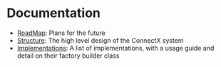 # Documentation

- [RoadMap](./roadmap.md): Plans for the future
- [Structure](./structure.md): The high level design of the ConnectX system
- [Implementations](./implementations.md): A list of implementations, with a usage guide and detail on their factory builder class
